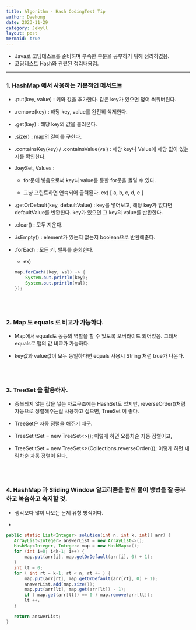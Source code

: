 ```yaml
---
title: Algorithm - Hash CodingTest Tip
author: Daehong
date: 2023-11-29
category: Jekyll
layout: post
mermaid: true
---
```


* Java로 코딩테스트를 준비하며 부족한 부분을 공부하기 위해 정리하였음.
* 코딩테스트 Hash와 관련된 정리내용임.

<hr>

### 1. HashMap 에서 사용하는 기본적인 메서드들

 - .put(key, value) : 키와 값을 추가한다. 같은 key가 있으면 덮어 씌워버린다.
 
 - .remove(key) : 해당 key, value를 완전히 삭제한다.
  
 - .get(key) : 해당 key의 값을 불러온다.
  
 - .size() : map의 길이를 구한다.
  
 - .containsKey(key) / .containsValue(val) : 해당 key나 Value에 해당 값이 있는지를 확인한다.
  
 - .keySet, Values : 
 
	- for문에 넣음으로써 key나 value를 통한 for문을 돌릴 수 있다.
	
	- 그냥 프린트하면 연속되어 출력된다. ex) [ a, b, c, d, e ]
  
 - .getOrDefault(key, defaultValue) : key를 넣어보고, 해당 key가 없다면 defaultValue를 반환한다. key가 있으면 그 key의 value를 반환한다.
  
 - .clear() : 모두 지운다.
  
 - .isEmpty() : element가 있는지 없는지 boolean으로 반환해준다.
  
 - .forEach : 모든 키, 밸류를 순회한다.
			   
	- ex)
	
	```java
	map.forEach((key, val) -> {
		System.out.println(key);
		System.out.println(val);
	});
	```
	
<br>
<br>

### 2. Map 도 equals 로 비교가 가능하다.

 - Map에서 equals도 동등의 역할을 할 수 있도록 오버라이드 되어있음. 그래서 equals로 맵의 값 비교가 가능하다.
 
 - key값과 value값이 모두 동일하다면 equals 사용시 String 처럼 true가 나온다.
 
<br>
<br>

### 3. TreeSet 을 활용하자.

 - 중복되지 않는 값을 넣는 자료구조에는 HashSet도 있지만, reverseOrder()처럼 자동으로 정렬해주는걸 사용하고 싶으면, TreeSet 이 좋다.
 
 - TreeSet은 자동 정렬을 해주기 때문.
 
 - TreeSet<Integer> tSet = new TreeSet<>(); 이렇게 하면 오름차순 자동 정렬이고,
 
 - TreeSet<Integer> tSet = new TreeSet<>(Collections.reverseOrder()); 이렇게 하면 내림차순 자동 정렬이 된다.

<br>
<br>

### 4. HashMap 과 Sliding Window 알고리즘을 합친 풀이 방법을 잘 공부하고 복습하고 숙지할 것.

 - 생각보다 많이 나오는 문제 유형 방식이다.
 
 -
 
 ```java
 public static List<Integer> solution(int n, int k, int[] arr) {
	ArrayList<Integer> answerList = new ArrayList<>();
	HashMap<Integer, Integer> map = new HashMap<>();
	for (int i=0; i<k-1; i++) {
		map.put(arr[i], map.getOrDefault(arr[i], 0) + 1);
	}
	int lt = 0;
	for ( int rt = k-1; rt < n; rt ++ ) {
		map.put(arr[rt], map.getOrDefault(arr[rt], 0) + 1);
		answerList.add(map.size());
		map.put(arr[lt], map.get(arr[lt]) - 1);
		if ( map.get(arr[lt]) == 0 ) map.remove(arr[lt]);
		lt ++;
	}

	return answerList;
}
 ```

<br>
<br>
<br>
<br>
<br>